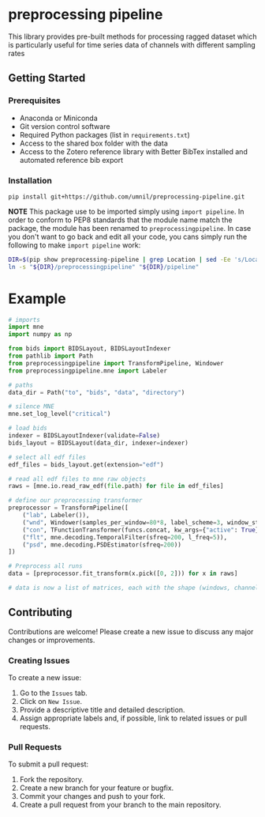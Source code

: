 # preprocessing pipeline

This library provides pre-built methods for processing ragged dataset which is
particularly useful for time series data of channels with different sampling
rates
## Getting Started

### Prerequisites

- Anaconda or Miniconda
- Git version control software
- Required Python packages (list in `requirements.txt`)
- Access to the shared box folder with the data
- Access to the Zotero reference library with Better BibTex installed and
  automated reference bib export

### Installation

```base
pip install git+https://github.com/umnil/preprocessing-pipeline.git
```

**NOTE** This package use to be imported simply using `import pipeline`. In
order to conform to PEP8 standards that the module name match the package, the
module has been renamed to `preprocessingpipeline`. In case you don't want to
go back and edit all your code, you cans simply run the following to make
`import pipeline` work:

```bash
DIR=$(pip show preprocessing-pipeline | grep Location | sed -Ee 's/Location: //g')
ln -s "${DIR}/preprocessingpipeline" "${DIR}/pipeline"
```

# Example

```python
# imports
import mne
import numpy as np

from bids import BIDSLayout, BIDSLayoutIndexer
from pathlib import Path
from preprocessingpipeline import TransformPipeline, Windower
from preprocessingpipeline.mne import Labeler

# paths
data_dir = Path("to", "bids", "data", "directory")

# silence MNE
mne.set_log_level("critical")

# load bids
indexer = BIDSLayoutIndexer(validate=False)
bids_layout = BIDSLayout(data_dir, indexer=indexer)

# select all edf files
edf_files = bids_layout.get(extension="edf")

# read all edf files to mne raw objects
raws = [mne.io.read_raw_edf(file.path) for file in edf_files]

# define our preprocessing transformer
preprocessor = TransformPipeline([
    ("lab", Labeler()),
    ("wnd", Windower(samples_per_window=80*8, label_scheme=3, window_step=80, trial_size=83600)),
    ("con", TFunctionTransformer(funcs.concat, kw_args={"active": True})),
    ("flt", mne.decoding.TemporalFilter(sfreq=200, l_freq=5)),
    ("psd", mne.decoding.PSDEstimator(sfreq=200))
])

# Preprocess all runs
data = [preprocessor.fit_transform(x.pick([0, 2])) for x in raws]

# data is now a list of matrices, each with the shape (windows, channels, frequencies)
```

## Contributing

Contributions are welcome! Please create a new issue to discuss any major
changes or improvements.

### Creating Issues

To create a new issue:
1. Go to the `Issues` tab.
2. Click on `New Issue`.
3. Provide a descriptive title and detailed description.
4. Assign appropriate labels and, if possible, link to related issues or pull
   requests.

### Pull Requests

To submit a pull request:
1. Fork the repository.
2. Create a new branch for your feature or bugfix.
3. Commit your changes and push to your fork.
4. Create a pull request from your branch to the main repository.

